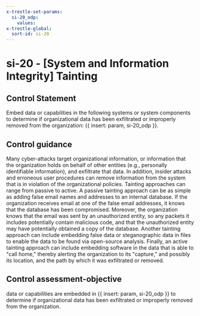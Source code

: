 ```yaml
---
x-trestle-set-params:
  si-20_odp:
    values:
x-trestle-global:
  sort-id: si-20
---
```


# si-20 - \[System and Information Integrity\] Tainting

## Control Statement

Embed data or capabilities in the following systems or system components to determine if organizational data has been exfiltrated or improperly removed from the organization: {{ insert: param, si-20_odp }}.

## Control guidance

Many cyber-attacks target organizational information, or information that the organization holds on behalf of other entities (e.g., personally identifiable information), and exfiltrate that data. In addition, insider attacks and erroneous user procedures can remove information from the system that is in violation of the organizational policies. Tainting approaches can range from passive to active. A passive tainting approach can be as simple as adding false email names and addresses to an internal database. If the organization receives email at one of the false email addresses, it knows that the database has been compromised. Moreover, the organization knows that the email was sent by an unauthorized entity, so any packets it includes potentially contain malicious code, and that the unauthorized entity may have potentially obtained a copy of the database. Another tainting approach can include embedding false data or steganographic data in files to enable the data to be found via open-source analysis. Finally, an active tainting approach can include embedding software in the data that is able to "call home," thereby alerting the organization to its "capture," and possibly its location, and the path by which it was exfiltrated or removed.

## Control assessment-objective

data or capabilities are embedded in {{ insert: param, si-20_odp }} to determine if organizational data has been exfiltrated or improperly removed from the organization.
